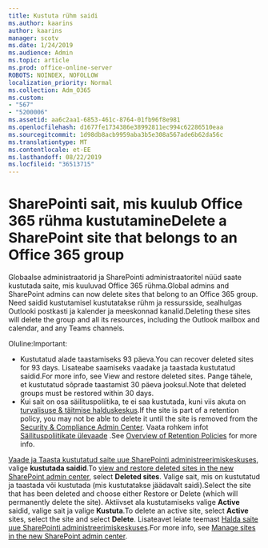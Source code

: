 ```yaml
---
title: Kustuta rühm saidi
ms.author: kaarins
author: kaarins
manager: scotv
ms.date: 1/24/2019
ms.audience: Admin
ms.topic: article
ms.prod: office-online-server
ROBOTS: NOINDEX, NOFOLLOW
localization_priority: Normal
ms.collection: Adm_O365
ms.custom:
- "567"
- "5200006"
ms.assetid: aa6c2aa1-6853-461c-8764-01fb96f8e981
ms.openlocfilehash: d1677fe1734386e38992811ec994c62286510eaa
ms.sourcegitcommit: 1d98db8acb9959aba3b5e308a567ade6b62da56c
ms.translationtype: MT
ms.contentlocale: et-EE
ms.lasthandoff: 08/22/2019
ms.locfileid: "36513715"
---
```

# <a name="delete-a-sharepoint-site-that-belongs-to-an-office-365-group"></a><span data-ttu-id="0143b-102">SharePointi sait, mis kuulub Office 365 rühma kustutamine</span><span class="sxs-lookup"><span data-stu-id="0143b-102">Delete a SharePoint site that belongs to an Office 365 group</span></span>

<span data-ttu-id="0143b-103">Globaalse administraatorid ja SharePointi administraatoritel nüüd saate kustutada saite, mis kuuluvad Office 365 rühma.</span><span class="sxs-lookup"><span data-stu-id="0143b-103">Global admins and SharePoint admins can now delete sites that belong to an Office 365 group.</span></span> <span data-ttu-id="0143b-104">Need saidid kustutamisel kustutatakse rühm ja ressursside, sealhulgas Outlooki postkasti ja kalender ja meeskonnad kanalid.</span><span class="sxs-lookup"><span data-stu-id="0143b-104">Deleting these sites will delete the group and all its resources, including the Outlook mailbox and calendar, and any Teams channels.</span></span>
  
<span data-ttu-id="0143b-105">Oluline:</span><span class="sxs-lookup"><span data-stu-id="0143b-105">Important:</span></span>

- <span data-ttu-id="0143b-106">Kustutatud alade taastamiseks 93 päeva.</span><span class="sxs-lookup"><span data-stu-id="0143b-106">You can recover deleted sites for 93 days.</span></span> <span data-ttu-id="0143b-107">Lisateabe saamiseks vaadake ja taastada kustutatud saidid.</span><span class="sxs-lookup"><span data-stu-id="0143b-107">For more info, see View and restore deleted sites.</span></span> <span data-ttu-id="0143b-108">Pange tähele, et kustutatud sõprade taastamist 30 päeva jooksul.</span><span class="sxs-lookup"><span data-stu-id="0143b-108">Note that deleted groups must be restored within 30 days.</span></span>
- <span data-ttu-id="0143b-109">Kui sait on osa säilituspoliitika, te ei saa kustutada, kuni viis akuta on [turvalisuse &amp; täitmise halduskeskus](https://protection.office.com/?rfr=AdminCenter#/retention).</span><span class="sxs-lookup"><span data-stu-id="0143b-109">If the site is part of a retention policy, you may not be able to delete it until the site is removed from the [Security &amp; Compliance Admin Center](https://protection.office.com/?rfr=AdminCenter#/retention).</span></span> <span data-ttu-id="0143b-110">Vaata rohkem infot [Säilituspoliitikate ülevaade](https://docs.microsoft.com/office365/securitycompliance/retention-policies#content-in-onedrive-accounts-and-sharepoint-sites) .</span><span class="sxs-lookup"><span data-stu-id="0143b-110">See [Overview of Retention Policies](https://docs.microsoft.com/office365/securitycompliance/retention-policies#content-in-onedrive-accounts-and-sharepoint-sites) for more info.</span></span>
  
<span data-ttu-id="0143b-111">[Vaade ja Taasta kustutatud saite uue SharePointi administreerimiskeskuses](https://docs.microsoft.com/sharepoint/view-and-restore-deleted-sites-in-new-admin-center), valige **kustutada saidid**.</span><span class="sxs-lookup"><span data-stu-id="0143b-111">To [view and restore deleted sites in the new SharePoint admin center](https://docs.microsoft.com/sharepoint/view-and-restore-deleted-sites-in-new-admin-center), select **Deleted sites**.</span></span> <span data-ttu-id="0143b-112">Valige sait, mis on kustutatud ja taastada või kustutada (mis kustutatakse jäädavalt saidi).</span><span class="sxs-lookup"><span data-stu-id="0143b-112">Select the site that has been deleted and choose either Restore or Delete (which will permanently delete the site).</span></span> <span data-ttu-id="0143b-113">Aktiivset ala kustutamiseks valige **Active** saidid, valige sait ja valige **Kustuta**.</span><span class="sxs-lookup"><span data-stu-id="0143b-113">To delete an active site, select **Active** sites, select the site and select **Delete**.</span></span> <span data-ttu-id="0143b-114">Lisateavet leiate teemast [Halda saite uue SharePointi administreerimiskeskuses](https://docs.microsoft.com/sharepoint/manage-sites-in-new-admin-center).</span><span class="sxs-lookup"><span data-stu-id="0143b-114">For more info, see [Manage sites in the new SharePoint admin center](https://docs.microsoft.com/sharepoint/manage-sites-in-new-admin-center).</span></span>
  